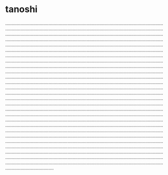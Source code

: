 # tanoshi

..........................................................................................................................................................................................................................................................................................................................................................................................................................................................................................................................................................................................................................................................................................................................................................................................................................................................................................................................................................................................................................................................................................................................................................................................................................................................................................................................................................................................................................................................................................................................................................................................................................................................................................................................................................................................................................................................................................................................................................................................................................................................................................................................................................................................................................................................................................................................................................................................................................................................................................................................................................................................................................................................................................................................................................................................................................................................................................................................................................................................................................................................................................................................................................................................................................................................................................................................................................................................................................................................................................................................